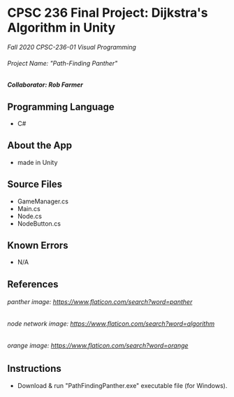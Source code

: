 # CPSC 236 Final Project: Dijkstra's Algorithm in Unity
*Fall 2020 CPSC-236-01 Visual Programming*

###### Project Name: "Path-Finding Panther"

***Collaborator: Rob Farmer***

## Programming Language
- C#

## About the App
- made in Unity

## Source Files
- GameManager.cs
- Main.cs
- Node.cs
- NodeButton.cs

## Known Errors
- N/A

## References
###### panther image: https://www.flaticon.com/search?word=panther
###### node network image: https://www.flaticon.com/search?word=algorithm
###### orange image: https://www.flaticon.com/search?word=orange
  
## Instructions
- Download & run "PathFindingPanther.exe" executable file (for Windows).
